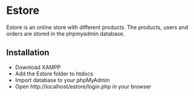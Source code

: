 # Estore
Estore is an online store with different products. The products, users and orders are stored in the phpmyadmin database.

## Installation
* Download XAMPP
* Add the Estore folder to htdocs
* Import database to your phpMyAdmin
* Open http://localhost/estore/login.php in your browser

        
